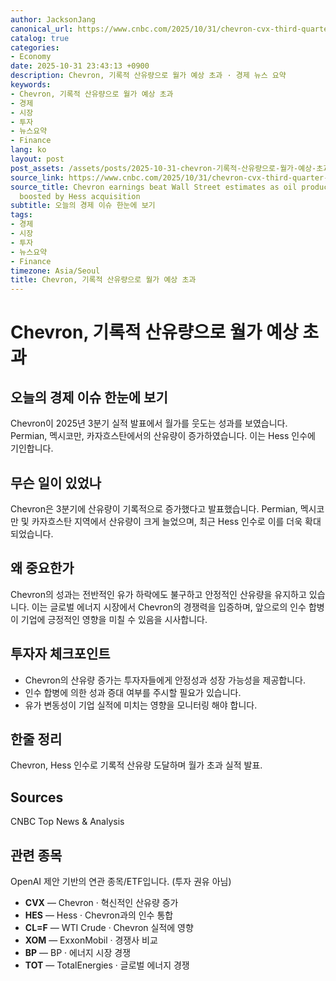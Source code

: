 ```yaml
---
author: JacksonJang
canonical_url: https://www.cnbc.com/2025/10/31/chevron-cvx-third-quarter-2025-earnings.html
catalog: true
categories:
- Economy
date: 2025-10-31 23:43:13 +0900
description: Chevron, 기록적 산유량으로 월가 예상 초과 · 경제 뉴스 요약
keywords:
- Chevron, 기록적 산유량으로 월가 예상 초과
- 경제
- 시장
- 투자
- 뉴스요약
- Finance
lang: ko
layout: post
post_assets: /assets/posts/2025-10-31-chevron-기록적-산유량으로-월가-예상-초과
source_link: https://www.cnbc.com/2025/10/31/chevron-cvx-third-quarter-2025-earnings.html
source_title: Chevron earnings beat Wall Street estimates as oil production hits record
  boosted by Hess acquisition
subtitle: 오늘의 경제 이슈 한눈에 보기
tags:
- 경제
- 시장
- 투자
- 뉴스요약
- Finance
timezone: Asia/Seoul
title: Chevron, 기록적 산유량으로 월가 예상 초과
---
```


# Chevron, 기록적 산유량으로 월가 예상 초과

## 오늘의 경제 이슈 한눈에 보기
Chevron이 2025년 3분기 실적 발표에서 월가를 웃도는 성과를 보였습니다. Permian, 멕시코만, 카자흐스탄에서의 산유량이 증가하였습니다. 이는 Hess 인수에 기인합니다.

## 무슨 일이 있었나
Chevron은 3분기에 산유량이 기록적으로 증가했다고 발표했습니다. Permian, 멕시코만 및 카자흐스탄 지역에서 산유량이 크게 늘었으며, 최근 Hess 인수로 이를 더욱 확대되었습니다.

## 왜 중요한가
Chevron의 성과는 전반적인 유가 하락에도 불구하고 안정적인 산유량을 유지하고 있습니다. 이는 글로벌 에너지 시장에서 Chevron의 경쟁력을 입증하며, 앞으로의 인수 합병이 기업에 긍정적인 영향을 미칠 수 있음을 시사합니다.

## 투자자 체크포인트
- Chevron의 산유량 증가는 투자자들에게 안정성과 성장 가능성을 제공합니다.
- 인수 합병에 의한 성과 증대 여부를 주시할 필요가 있습니다.
- 유가 변동성이 기업 실적에 미치는 영향을 모니터링 해야 합니다.

## 한줄 정리
Chevron, Hess 인수로 기록적 산유량 도달하며 월가 초과 실적 발표.

## Sources
CNBC Top News & Analysis

## 관련 종목
OpenAI 제안 기반의 연관 종목/ETF입니다. (투자 권유 아님)
- **CVX** — Chevron · 혁신적인 산유량 증가
- **HES** — Hess · Chevron과의 인수 통합
- **CL=F** — WTI Crude · Chevron 실적에 영향
- **XOM** — ExxonMobil · 경쟁사 비교
- **BP** — BP · 에너지 시장 경쟁
- **TOT** — TotalEnergies · 글로벌 에너지 경쟁